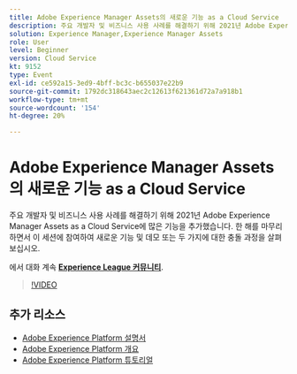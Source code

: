```yaml
---
title: Adobe Experience Manager Assets의 새로운 기능 as a Cloud Service
description: 주요 개발자 및 비즈니스 사용 사례를 해결하기 위해 2021년 Adobe Experience Manager Assets as a Cloud Service에 많은 기능을 추가했습니다. 한 해를 마무리하면서 이 세션에 참여하여 새로운 기능 및 데모 또는 두 가지에 대한 충돌 과정을 살펴보십시오.
solution: Experience Manager,Experience Manager Assets
role: User
level: Beginner
version: Cloud Service
kt: 9152
type: Event
exl-id: ce592a15-3ed9-4bff-bc3c-b655037e22b9
source-git-commit: 1792dc318643aec2c12613f621361d72a7a918b1
workflow-type: tm+mt
source-wordcount: '154'
ht-degree: 20%

---
```


# Adobe Experience Manager Assets의 새로운 기능 as a Cloud Service

주요 개발자 및 비즈니스 사용 사례를 해결하기 위해 2021년 Adobe Experience Manager Assets as a Cloud Service에 많은 기능을 추가했습니다. 한 해를 마무리하면서 이 세션에 참여하여 새로운 기능 및 데모 또는 두 가지에 대한 충돌 과정을 살펴보십시오.

에서 대화 계속 **[Experience League 커뮤니티](https://adobe.ly/2XSAcg)**.

>[!VIDEO](https://video.tv.adobe.com/v/337574/?quality=12&learn=on&hidetitle=true)

## 추가 리소스

- [Adobe Experience Platform 설명서](https://experienceleague.adobe.com/docs/experience-platform.html)
- [Adobe Experience Platform 개요](https://experienceleague.adobe.com/docs/experience-platform/landing/home.html?lang=ko)
- [Adobe Experience Platform 튜토리얼](https://experienceleague.adobe.com/docs/platform-learn/tutorials/overview.html?lang=en)
